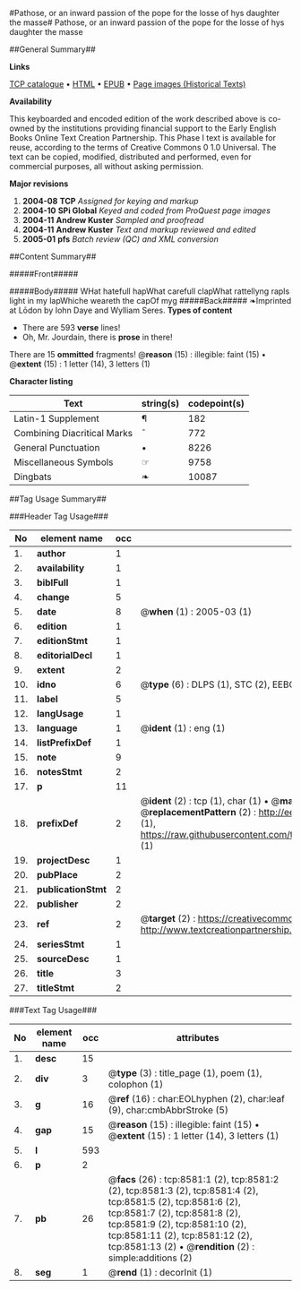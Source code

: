 #Pathose, or an inward passion of the pope for the losse of hys daughter the masse#
Pathose, or an inward passion of the pope for the losse of hys daughter the masse

##General Summary##

**Links**

[TCP catalogue](http://www.ota.ox.ac.uk/tcp/)  • 
[HTML](http://tei.it.ox.ac.uk/tcp/Texts-HTML/free/A09/A09149.html)  • 
[EPUB](http://tei.it.ox.ac.uk/tcp/Texts-EPUB/free/A09/A09149.epub) • 
[Page images (Historical Texts)](https://data.historicaltexts.jisc.ac.uk/view?pubId=eebo-99843822e&pageId=eebo-99843822e-8581-1)

**Availability**

This keyboarded and encoded edition of the
	       work described above is co-owned by the institutions
	       providing financial support to the Early English Books
	       Online Text Creation Partnership. This Phase I text is
	       available for reuse, according to the terms of Creative
	       Commons 0 1.0 Universal. The text can be copied,
	       modified, distributed and performed, even for
	       commercial purposes, all without asking permission.

**Major revisions**

1. __2004-08__ __TCP__ *Assigned for keying and markup*
1. __2004-10__ __SPi Global__ *Keyed and coded from ProQuest page images*
1. __2004-11__ __Andrew Kuster__ *Sampled and proofread*
1. __2004-11__ __Andrew Kuster__ *Text and markup reviewed and edited*
1. __2005-01__ __pfs__ *Batch review (QC) and XML conversion*

##Content Summary##

#####Front#####

#####Body#####
WHat hatefull hapWhat carefull clapWhat rattellyng rapIs light in my lapWhiche weareth the capOf myg
#####Back#####
❧Imprinted at Lōdon by Iohn Daye and Wylliam Seres.
**Types of content**

  * There are 593 **verse** lines!
  * Oh, Mr. Jourdain, there is **prose** in there!

There are 15 **ommitted** fragments! 
 @__reason__ (15) : illegible: faint (15)  •  @__extent__ (15) : 1 letter (14), 3 letters (1)

**Character listing**


|Text|string(s)|codepoint(s)|
|---|---|---|
|Latin-1 Supplement|¶|182|
|Combining             Diacritical Marks|̄|772|
|General Punctuation|•|8226|
|Miscellaneous Symbols|☞|9758|
|Dingbats|❧|10087|

##Tag Usage Summary##

###Header Tag Usage###

|No|element name|occ|attributes|
|---|---|---|---|
|1.|__author__|1||
|2.|__availability__|1||
|3.|__biblFull__|1||
|4.|__change__|5||
|5.|__date__|8| @__when__ (1) : 2005-03 (1)|
|6.|__edition__|1||
|7.|__editionStmt__|1||
|8.|__editorialDecl__|1||
|9.|__extent__|2||
|10.|__idno__|6| @__type__ (6) : DLPS (1), STC (2), EEBO-CITATION (1), PROQUEST (1), VID (1)|
|11.|__label__|5||
|12.|__langUsage__|1||
|13.|__language__|1| @__ident__ (1) : eng (1)|
|14.|__listPrefixDef__|1||
|15.|__note__|9||
|16.|__notesStmt__|2||
|17.|__p__|11||
|18.|__prefixDef__|2| @__ident__ (2) : tcp (1), char (1)  •  @__matchPattern__ (2) : ([0-9\-]+):([0-9IVX]+) (1), (.+) (1)  •  @__replacementPattern__ (2) : http://eebo.chadwyck.com/downloadtiff?vid=$1&page=$2 (1), https://raw.githubusercontent.com/textcreationpartnership/Texts/master/tcpchars.xml#$1 (1)|
|19.|__projectDesc__|1||
|20.|__pubPlace__|2||
|21.|__publicationStmt__|2||
|22.|__publisher__|2||
|23.|__ref__|2| @__target__ (2) : https://creativecommons.org/publicdomain/zero/1.0/ (1), http://www.textcreationpartnership.org/docs/. (1)|
|24.|__seriesStmt__|1||
|25.|__sourceDesc__|1||
|26.|__title__|3||
|27.|__titleStmt__|2||


###Text Tag Usage###

|No|element name|occ|attributes|
|---|---|---|---|
|1.|__desc__|15||
|2.|__div__|3| @__type__ (3) : title_page (1), poem (1), colophon (1)|
|3.|__g__|16| @__ref__ (16) : char:EOLhyphen (2), char:leaf (9), char:cmbAbbrStroke (5)|
|4.|__gap__|15| @__reason__ (15) : illegible: faint (15)  •  @__extent__ (15) : 1 letter (14), 3 letters (1)|
|5.|__l__|593||
|6.|__p__|2||
|7.|__pb__|26| @__facs__ (26) : tcp:8581:1 (2), tcp:8581:2 (2), tcp:8581:3 (2), tcp:8581:4 (2), tcp:8581:5 (2), tcp:8581:6 (2), tcp:8581:7 (2), tcp:8581:8 (2), tcp:8581:9 (2), tcp:8581:10 (2), tcp:8581:11 (2), tcp:8581:12 (2), tcp:8581:13 (2)  •  @__rendition__ (2) : simple:additions (2)|
|8.|__seg__|1| @__rend__ (1) : decorInit (1)|
